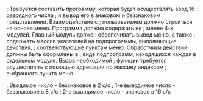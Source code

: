 ; Требуется составить программу, которая будет осуществлять ввод 16-разрядного числа
; и вывод его в знаковом и беззнаковом представлении. Взаимодействие с
; пользователем должно строиться на основе меню. Программа должна содержать не
; менее 4-х модулей. Главный модуль должен обеспечивать вывод меню, а также
; содержать массив указателей на подпрограммы, выполняющие действия,
; соответствующие пунктам меню. Обработчики действий должны быть оформлены в
; виде подпрограмм, находящихся каждая в отдельном модуле. Вызов необходимой
; функции требуется осуществлять с помощью адресации по массиву индексом
; выбранного пункта меню


; Вводимое число - беззнаковое в 2 с/с
; 1-е выводимое число - беззнаковое в 8 с/с
; 2-е выводимое число - знаковое в 16 с/с
